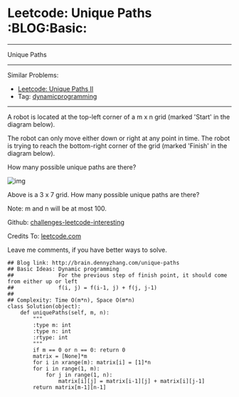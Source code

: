 # Leetcode: Unique Paths     :BLOG:Basic:


---

Unique Paths  

---

Similar Problems:  
-   [Leetcode: Unique Paths II](https://brain.dennyzhang.com/unique-paths-ii)
-   Tag: [dynamicprogramming](http://brain.dennyzhang.com/tag/dynamicprogramming)

---

A robot is located at the top-left corner of a m x n grid (marked 'Start' in the diagram below).  

The robot can only move either down or right at any point in time. The robot is trying to reach the bottom-right corner of the grid (marked 'Finish' in the diagram below).  

How many possible unique paths are there?  

![img](//raw.githubusercontent.com/DennyZhang/challenges-leetcode-interesting/master/images/robot_maze.png)  

Above is a 3 x 7 grid. How many possible unique paths are there?  

Note: m and n will be at most 100.  

Github: [challenges-leetcode-interesting](https://github.com/DennyZhang/challenges-leetcode-interesting/tree/master/unique-paths)  

Credits To: [leetcode.com](https://leetcode.com/problems/unique-paths/description/)  

Leave me comments, if you have better ways to solve.  

    ## Blog link: http://brain.dennyzhang.com/unique-paths
    ## Basic Ideas: Dynamic programming
    ##              For the previous step of finish point, it should come from either up or left
    ##              f(i, j) = f(i-1, j) + f(j, j-1)
    ##
    ## Complexity: Time O(m*n), Space O(m*n)
    class Solution(object):
        def uniquePaths(self, m, n):
            """
            :type m: int
            :type n: int
            :rtype: int
            """
            if m == 0 or n == 0: return 0
            matrix = [None]*m
            for i in xrange(m): matrix[i] = [1]*n
            for i in range(1, m):
                for j in range(1, n):
                    matrix[i][j] = matrix[i-1][j] + matrix[i][j-1]
            return matrix[m-1][n-1]
